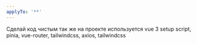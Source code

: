 ```yaml
---
applyTo: '**'
---
```

Сделай код чистым так же на проекте используется vue 3 setup script, pinia, vue-router, tailwindcss, axios, tailwindcss